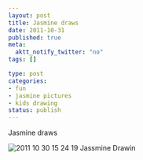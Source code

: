 ```yaml
--- 
layout: post
title: Jasmine draws
date: 2011-10-31
published: true
meta: 
  aktt_notify_twitter: "no"
tags: []

type: post
categories: 
- fun
- jasmine pictures
- kids drawing
status: publish
---
```



Jasmine draws





![2011 10 30 15 24 19 Jassmine Drawin](http://eick.us/files/2011/10/2011_10_30_15_24_19-Jassmine-Drawin.jpg)

